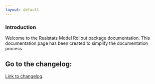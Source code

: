 ```yaml
---
layout: default
---
```


### Introduction
Welcome to the Realstats Model Rollout package documentation. This documentation page has been created to simplify the documentation process.

## Go to the changelog:
[Link to changelog](./changelog).


